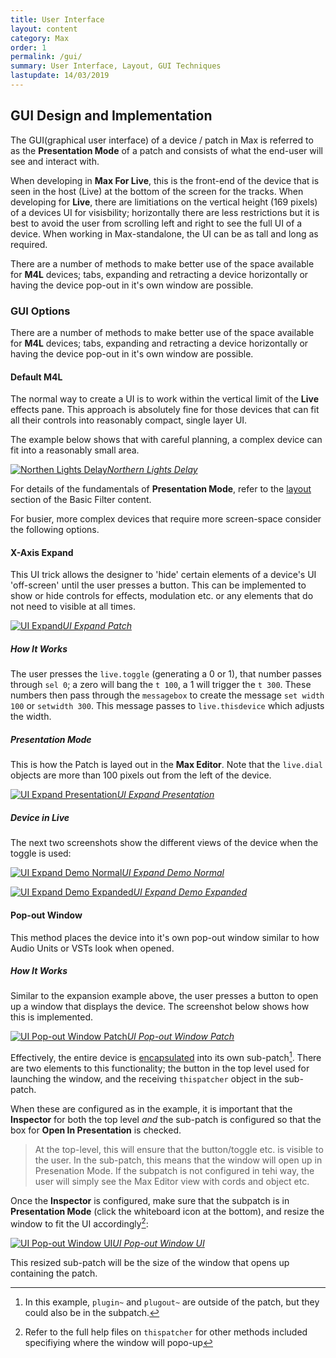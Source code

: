 ```yaml
---
title: User Interface
layout: content
category: Max
order: 1
permalink: /gui/
summary: User Interface, Layout, GUI Techniques
lastupdate: 14/03/2019
---
```


## GUI Design and Implementation
The GUI(graphical user interface) of a device / patch in Max is referred to as the **Presentation Mode** of a patch and consists of what the end-user will see and interact with.

When developing in **Max For Live**, this is the front-end of the device that is seen in the host (Live) at the bottom of the screen for the tracks. When developing for **Live**, there are limitiations on the vertical height (169 pixels) of a devices UI for visisbility; horizontally there are less restrictions but it is best to avoid the user from scrolling left and right to see the full UI of a device. When working in Max-standalone, the UI can be as tall and long as required.

There are a number of methods to make better use of the space available for **M4L** devices; tabs, expanding and retracting a device horizontally or having the device pop-out in it's own window are possible.

### GUI Options
There are a number of methods to make better use of the space available for **M4L** devices; tabs, expanding and retracting a device horizontally or having the device pop-out in it's own window are possible.

#### Default M4L

The normal way to create a UI is to work within the vertical limit of the **Live** effects pane. This approach is absolutely fine for those devices that can fit all their controls into reasonably compact, single layer UI.

The example below shows that with careful planning, a complex device can fit into a reasonably small area.

[![Northen Lights Delay](/assets/img/nl.png)*Northern Lights Delay*](/assets/img/nl.png)

For details of the fundamentals of **Presentation Mode**, refer to the [layout](/basicfilter/#presentation-mode) section of the Basic Filter content.

For busier, more complex devices that require more screen-space consider the following options.

#### X-Axis Expand

This UI trick allows the designer to 'hide' certain elements of a device's UI 'off-screen' until the user presses a button. This can be implemented to show or hide controls for effects, modulation etc. or any elements that do not need to visible at all times.

[![UI Expand](/assets/img/ui_expand_01.png)*UI Expand Patch*](/assets/img/ui_expand_01.png)

##### How It Works
The user presses the `live.toggle` (generating a 0 or 1), that number passes through `sel 0`; a zero will bang the `t 100`, a 1 will trigger the `t 300`. These numbers then pass through the `messagebox` to create the message `set width 100` or `setwidth 300`. This message passes to `live.thisdevice` which adjusts the width.

##### Presentation Mode
This is how the Patch is layed out in the **Max Editor**. Note that the `live.dial` objects are more than 100 pixels out from the left of the device.

[![UI Expand Presentation](/assets/img/ui_expand_02.png)*UI Expand Presentation*](/assets/img/ui_expand_02.png)

##### Device in Live
The next two screenshots show the different views of the device when the toggle is used:

[![UI Expand Demo Normal](/assets/img/ui_expand_03.png)*UI Expand Demo Normal*](/assets/img/ui_expand_03.png)

[![UI Expand Demo Expanded](/assets/img/ui_expand_04.png)*UI Expand Demo Expanded*](/assets/img/ui_expand_04.png)

#### Pop-out Window
This method places the device into it's own pop-out window similar to how Audio Units or VSTs look when opened.

##### How It Works
Similar to the expansion example above, the user presses a button to open up a window that displays the device. The screenshot below shows how this is implemented.

[![UI Pop-out Window Patch](/assets/img/ui_popout_01.png)*UI Pop-out Window Patch*](/assets/img/ui_popout_01.png)

Effectively, the entire device is [encapsulated](/encapsulation/) into its own sub-patch[^pop1]. There are two elements to this functionality; the button in the top level used for launching the window, and the receiving `thispatcher` object in the sub-patch.

When these are configured as in the example, it is important that the **Inspector** for both the top level *and* the sub-patch is configured so that the box for  **Open In Presentation** is checked.

> At the top-level, this will ensure that the button/toggle etc. is visible to the user. In the sub-patch, this means that the window will open up in Presenation Mode. If the subpatch is not configured in tehi way, the user will simply see the Max Editor view with cords and object etc.

Once the **Inspector** is configured, make sure that the subpatch is in **Presentation Mode** (click the whiteboard icon at the bottom), and resize the window to fit the UI accordingly[^pres]:

[![UI Pop-out Window UI](/assets/img/ui_popout_02.png)*UI Pop-out Window UI*](/assets/img/ui_popout_02.png)

This resized sub-patch will be the size of the window that opens up containing the patch.

[^pop1]: In this example, `plugin~` and `plugout~` are outside of the patch, but they could also be in the subpatch.

[^pres]: Refer to the full help files on `thispatcher` for other methods included specifiying where the window will popo-up
